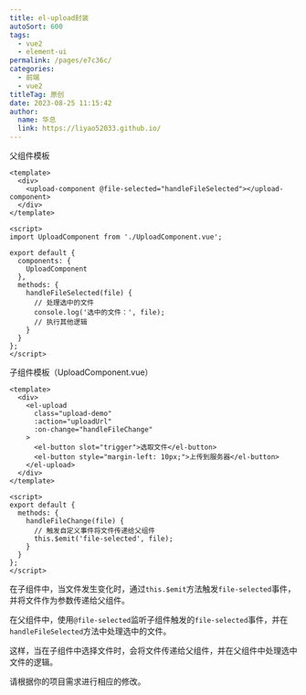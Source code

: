 ```yaml
---
title: el-upload封装
autoSort: 600
tags: 
  - vue2
  - element-ui
permalink: /pages/e7c36c/
categories: 
  - 前端
  - vue2
titleTag: 原创
date: 2023-08-25 11:15:42
author: 
  name: 华总
  link: https://liyao52033.github.io/
---
```


父组件模板

````vue
<template>
  <div>
    <upload-component @file-selected="handleFileSelected"></upload-component>
  </div>
</template>

<script>
import UploadComponent from './UploadComponent.vue';

export default {
  components: {
    UploadComponent
  },
  methods: {
    handleFileSelected(file) {
      // 处理选中的文件
      console.log('选中的文件：', file);
      // 执行其他逻辑
    }
  }
};
</script>

````

子组件模板（UploadComponent.vue）

```vue
<template>
  <div>
    <el-upload
      class="upload-demo"
      :action="uploadUrl"
      :on-change="handleFileChange"
    >
      <el-button slot="trigger">选取文件</el-button>
      <el-button style="margin-left: 10px;">上传到服务器</el-button>
    </el-upload>
  </div>
</template>

<script>
export default {
  methods: {
    handleFileChange(file) {
      // 触发自定义事件将文件传递给父组件
      this.$emit('file-selected', file);
    }
  }
};
</script>
```

在子组件中，当文件发生变化时，通过`this.$emit`方法触发`file-selected`事件，并将文件作为参数传递给父组件。

在父组件中，使用`@file-selected`监听子组件触发的`file-selected`事件，并在`handleFileSelected`方法中处理选中的文件。

这样，当在子组件中选择文件时，会将文件传递给父组件，并在父组件中处理选中文件的逻辑。

请根据你的项目需求进行相应的修改。





